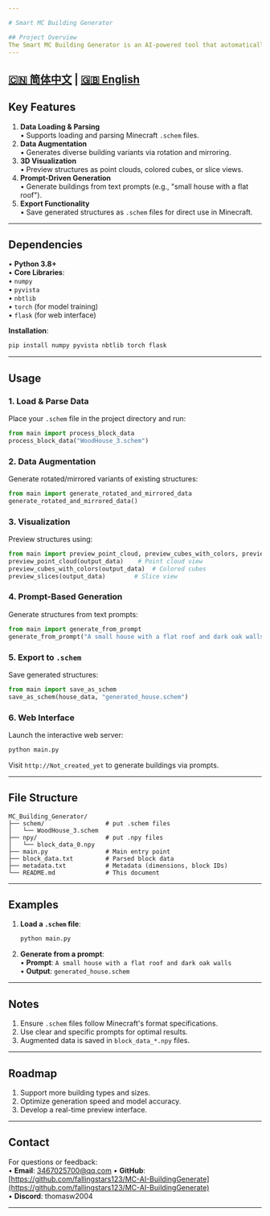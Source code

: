 ```yaml
---

# Smart MC Building Generator

## Project Overview  
The Smart MC Building Generator is an AI-powered tool that automatically generates Minecraft structures based on user prompts (e.g., "flat roof", "dark oak walls"). It combines data augmentation, 3D generative models, and Minecraft data format conversion to create 10x10x10 structures from single images or text prompts, exporting them as `.schem` files.
---
```

[🇨🇳 简体中文](README.zh.md) | [🇬🇧 English](README.en.md)
---

## Key Features  
1. **Data Loading & Parsing**  
   • Supports loading and parsing Minecraft `.schem` files.  
2. **Data Augmentation**  
   • Generates diverse building variants via rotation and mirroring.  
3. **3D Visualization**  
   • Preview structures as point clouds, colored cubes, or slice views.  
4. **Prompt-Driven Generation**  
   • Generate buildings from text prompts (e.g., "small house with a flat roof").  
5. **Export Functionality**  
   • Save generated structures as `.schem` files for direct use in Minecraft.  

---

## Dependencies  
• **Python 3.8+**  
• **Core Libraries**:  
  • `numpy`  
  • `pyvista`  
  • `nbtlib`  
  • `torch` (for model training)  
  • `flask` (for web interface)  

**Installation**:  
```bash
pip install numpy pyvista nbtlib torch flask
```

---

## Usage  

### 1. Load & Parse Data  
Place your `.schem` file in the project directory and run:  
```python
from main import process_block_data  
process_block_data("WoodHouse_3.schem")  
```

### 2. Data Augmentation  
Generate rotated/mirrored variants of existing structures:  
```python
from main import generate_rotated_and_mirrored_data  
generate_rotated_and_mirrored_data()  
```

### 3. Visualization  
Preview structures using:  
```python
from main import preview_point_cloud, preview_cubes_with_colors, preview_slices  
preview_point_cloud(output_data)    # Point cloud view  
preview_cubes_with_colors(output_data)  # Colored cubes  
preview_slices(output_data)        # Slice view  
```

### 4. Prompt-Based Generation  
Generate structures from text prompts:  
```python
from main import generate_from_prompt  
generate_from_prompt("A small house with a flat roof and dark oak walls")  
```

### 5. Export to `.schem`  
Save generated structures:  
```python
from main import save_as_schem  
save_as_schem(house_data, "generated_house.schem")  
```

### 6. Web Interface  
Launch the interactive web server:  
```bash
python main.py  
```  
Visit `http://Not_created_yet` to generate buildings via prompts.  

---

## File Structure  
   ```
   MC_Building_Generator/
   ├── schem/                 # put .schem files
   │   └── WoodHouse_3.schem
   ├── npy/                   # put .npy files
   │   └── block_data_0.npy
   ├── main.py                # Main entry point  
   ├── block_data.txt         # Parsed block data  
   ├── metadata.txt           # Metadata (dimensions, block IDs)  
   └── README.md              # This document
   ```
---

## Examples  
1. **Load a `.schem` file**:  
   ```bash
   python main.py  
   ```  
2. **Generate from a prompt**:  
   • **Prompt**: `A small house with a flat roof and dark oak walls`  
   • **Output**: `generated_house.schem`  

---

## Notes  
1. Ensure `.schem` files follow Minecraft's format specifications.  
2. Use clear and specific prompts for optimal results.  
3. Augmented data is saved in `block_data_*.npy` files.  

---

## Roadmap  
1. Support more building types and sizes.  
2. Optimize generation speed and model accuracy.  
3. Develop a real-time preview interface.  

---

## Contact  
For questions or feedback:  
• **Email**: 3467025700@qq.com 
• **GitHub**: [https://github.com/fallingstars123/MC-AI-BuildingGenerate](https://github.com/fallingstars123/MC-AI-BuildingGenerate)  
• **Discord**: thomasw2004

---
